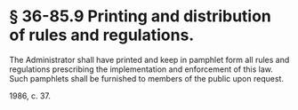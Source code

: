 # § 36-85.9 Printing and distribution of rules and regulations.

<p>The Administrator shall have printed and keep in pamphlet form all rules and regulations prescribing the implementation and enforcement of this law. Such pamphlets shall be furnished to members of the public upon request.</p><p>1986, c. 37.</p>